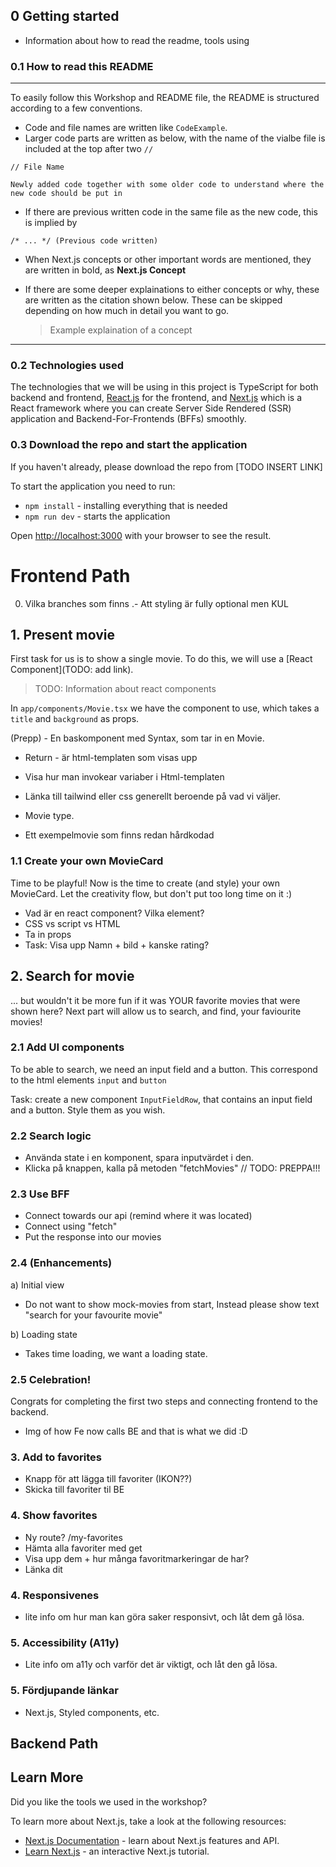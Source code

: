 ## 0 Getting started

- Information about how to read the readme, tools using

### 0.1 **How to read this README**

---

To easily follow this Workshop and README file, the README is structured according to a few conventions.

- Code and file names are written like `CodeExample`.
- Larger code parts are written as below, with the name of the vialbe file is included at the top after two `//`

```
// File Name

Newly added code together with some older code to understand where the new code should be put in
```

- If there are previous written code in the same file as the new code, this is implied by

```
/* ... */ (Previous code written)
```

- When Next.js concepts or other important words are mentioned, they are written in bold, as **Next.js Concept**

- If there are some deeper explainations to either concepts or why, these are written as the citation shown below. These can be skipped depending on how much in detail you want to go.
  > Example explaination of a concept

---

### 0.2 Technologies used

The technologies that we will be using in this project is TypeScript for both backend and frontend, [React.js](https://react.dev/) for the frontend, and [Next.js](https://nextjs.org/docs) which is a React framework where you can create Server Side Rendered (SSR) application and Backend-For-Frontends (BFFs) smoothly.

### 0.3 Download the repo and start the application

If you haven't already, please download the repo from [TODO INSERT LINK]

To start the application you need to run:

- `npm install` - installing everything that is needed
- `npm run dev` - starts the application

Open [http://localhost:3000](http://localhost:3000) with your browser to see the result.

# Frontend Path

0. Vilka branches som finns
   .- Att styling är fully optional men KUL

## 1. Present movie

First task for us is to show a single movie. To do this, we will use a [React Component](TODO: add link).

> TODO: Information about react components

In `app/components/Movie.tsx` we have the component to use, which takes a `title` and `background` as props.

(Prepp) - En baskomponent med Syntax, som tar in en Movie.

- Return - är html-templaten som visas upp
- Visa hur man invokear variaber i Html-templaten
- Länka till tailwind eller css generellt beroende på vad vi väljer.

- Movie type.
- Ett exempelmovie som finns redan hårdkodad

### 1.1 Create your own MovieCard

Time to be playful! Now is the time to create (and style) your own MovieCard. Let the creativity flow, but don't put too long time on it :)

- Vad är en react component? Vilka element?
- CSS vs script vs HTML
- Ta in props
- Task: Visa upp Namn + bild + kanske rating?

## 2. Search for movie

... but wouldn't it be more fun if it was YOUR favorite movies that were shown here? Next part will allow us to search, and find, your faviourite movies!

### 2.1 Add UI components

To be able to search, we need an input field and a button. This correspond to the html elements `input` and `button`

Task: create a new component `InputFieldRow`, that contains an input field and a button. Style them as you wish.

### 2.2 Search logic

- Använda state i en komponent, spara inputvärdet i den.
- Klicka på knappen, kalla på metoden "fetchMovies" // TODO: PREPPA!!!

### 2.3 Use BFF

- Connect towards our api (remind where it was located)
- Connect using "fetch"
- Put the response into our movies

### 2.4 (Enhancements)

a) Initial view

- Do not want to show mock-movies from start, Instead please show text "search for your favourite movie"

b) Loading state

- Takes time loading, we want a loading state.

### 2.5 Celebration!

Congrats for completing the first two steps and connecting frontend to the backend.

- Img of how Fe now calls BE and that is what we did :D

### 3. Add to favorites

- Knapp för att lägga till favoriter (IKON??)
- Skicka till favoriter til BE

### 4. Show favorites

- Ny route? /my-favorites
- Hämta alla favoriter med get
- Visa upp dem + hur många favoritmarkeringar de har?
- Länka dit

### 4. Responsivenes

- lite info om hur man kan göra saker responsivt, och låt dem gå lösa.

### 5. Accessibility (A11y)

- Lite info om a11y och varför det är viktigt, och låt den gå lösa.

### 5. Fördjupande länkar

- Next.js, Styled components, etc.

## Backend Path

## Learn More

Did you like the tools we used in the workshop?

To learn more about Next.js, take a look at the following resources:

- [Next.js Documentation](https://nextjs.org/docs) - learn about Next.js features and API.
- [Learn Next.js](https://nextjs.org/learn) - an interactive Next.js tutorial.
